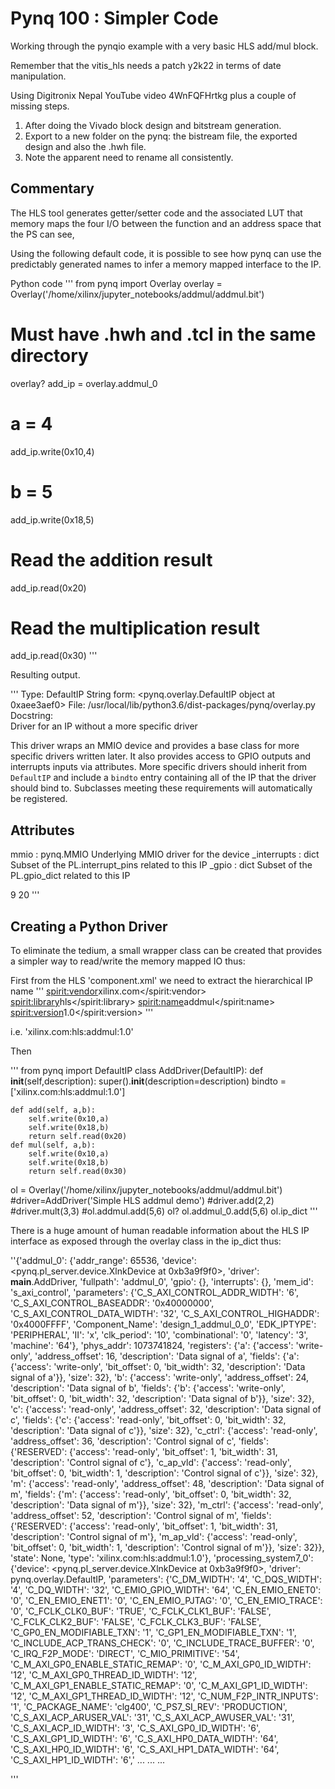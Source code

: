 # Pynq 100 : Simpler Code

Working through the pynqio example with a very basic HLS add/mul block.

Remember that the vitis_hls needs a patch y2k22 in terms of date manipulation.

Using Digitronix Nepal YouTube video 4WnFQFHrtkg plus a couple of missing steps.

1. After doing the Vivado block design and bitstream generation.
1. Export to a new folder on the pynq: the bistream file, the exported design and also the .hwh file.
1. Note the apparent need to rename all consistently.

## Commentary

The HLS tool generates getter/setter code and the associated LUT that memory maps the four I/O
between the function and an address space that the PS can see,

Using the following default code, it is possible to see how pynq can use the predictably generated
names to infer a memory mapped interface to the IP.

Python code
'''
from pynq import Overlay
overlay = Overlay('/home/xilinx/jupyter_notebooks/addmul/addmul.bit')
# Must have .hwh and .tcl in the same directory
overlay?
add_ip = overlay.addmul_0
# a = 4
add_ip.write(0x10,4)
# b = 5
add_ip.write(0x18,5)
# Read the addition result
add_ip.read(0x20)
# Read the multiplication result
add_ip.read(0x30)
'''

Resulting output.

'''
Type:        DefaultIP
String form: <pynq.overlay.DefaultIP object at 0xaee3aef0>
File:        /usr/local/lib/python3.6/dist-packages/pynq/overlay.py
Docstring:  
Driver for an IP without a more specific driver

This driver wraps an MMIO device and provides a base class
for more specific drivers written later. It also provides
access to GPIO outputs and interrupts inputs via attributes. More specific
drivers should inherit from `DefaultIP` and include a
`bindto` entry containing all of the IP that the driver
should bind to. Subclasses meeting these requirements will
automatically be registered.

Attributes
----------
mmio : pynq.MMIO
    Underlying MMIO driver for the device
_interrupts : dict
    Subset of the PL.interrupt_pins related to this IP
_gpio : dict
    Subset of the PL.gpio_dict related to this IP

9
20
'''

## Creating a Python Driver

To eliminate the tedium, a small wrapper class can be created that
provides a simpler way to read/write the memory mapped IO thus:

First from the HLS 'component.xml' we need to extract the hierarchical
IP name 
'''
  <spirit:vendor>xilinx.com</spirit:vendor>
  <spirit:library>hls</spirit:library>
  <spirit:name>addmul</spirit:name>
  <spirit:version>1.0</spirit:version>
'''

i.e. 'xilinx.com:hls:addmul:1.0'

Then

'''
from pynq import DefaultIP
class AddDriver(DefaultIP):
    def __init__(self,description):
        super().__init__(description=description)
    bindto = ['xilinx.com:hls:addmul:1.0']
    
    def add(self, a,b):
        self.write(0x10,a)
        self.write(0x18,b)
        return self.read(0x20)
    def mul(self, a,b):
        self.write(0x10,a)
        self.write(0x18,b)
        return self.read(0x30)

ol = Overlay('/home/xilinx/jupyter_notebooks/addmul/addmul.bit')
#driver=AddDriver('Simple HLS addmul demo')
#driver.add(2,2)
#driver.mult(3,3)
#ol.addmul.add(5,6)
ol?
ol.addmul_0.add(5,6)
ol.ip_dict
'''

There is a huge amount of human readable information about the HLS IP
interface as exposed through the overlay class in the ip_dict thus:

''{'addmul_0': {'addr_range': 65536,
  'device': <pynq.pl_server.device.XlnkDevice at 0xb3a9f9f0>,
  'driver': __main__.AddDriver,
  'fullpath': 'addmul_0',
  'gpio': {},
  'interrupts': {},
  'mem_id': 's_axi_control',
  'parameters': {'C_S_AXI_CONTROL_ADDR_WIDTH': '6',
   'C_S_AXI_CONTROL_BASEADDR': '0x40000000',
   'C_S_AXI_CONTROL_DATA_WIDTH': '32',
   'C_S_AXI_CONTROL_HIGHADDR': '0x4000FFFF',
   'Component_Name': 'design_1_addmul_0_0',
   'EDK_IPTYPE': 'PERIPHERAL',
   'II': 'x',
   'clk_period': '10',
   'combinational': '0',
   'latency': '3',
   'machine': '64'},
  'phys_addr': 1073741824,
  'registers': {'a': {'access': 'write-only',
    'address_offset': 16,
    'description': 'Data signal of a',
    'fields': {'a': {'access': 'write-only',
      'bit_offset': 0,
      'bit_width': 32,
      'description': 'Data signal of a'}},
    'size': 32},
   'b': {'access': 'write-only',
    'address_offset': 24,
    'description': 'Data signal of b',
    'fields': {'b': {'access': 'write-only',
      'bit_offset': 0,
      'bit_width': 32,
      'description': 'Data signal of b'}},
    'size': 32},
   'c': {'access': 'read-only',
    'address_offset': 32,
    'description': 'Data signal of c',
    'fields': {'c': {'access': 'read-only',
      'bit_offset': 0,
      'bit_width': 32,
      'description': 'Data signal of c'}},
    'size': 32},
   'c_ctrl': {'access': 'read-only',
    'address_offset': 36,
    'description': 'Control signal of c',
    'fields': {'RESERVED': {'access': 'read-only',
      'bit_offset': 1,
      'bit_width': 31,
      'description': 'Control signal of c'},
     'c_ap_vld': {'access': 'read-only',
      'bit_offset': 0,
      'bit_width': 1,
      'description': 'Control signal of c'}},
    'size': 32},
   'm': {'access': 'read-only',
    'address_offset': 48,
    'description': 'Data signal of m',
    'fields': {'m': {'access': 'read-only',
      'bit_offset': 0,
      'bit_width': 32,
      'description': 'Data signal of m'}},
    'size': 32},
   'm_ctrl': {'access': 'read-only',
    'address_offset': 52,
    'description': 'Control signal of m',
    'fields': {'RESERVED': {'access': 'read-only',
      'bit_offset': 1,
      'bit_width': 31,
      'description': 'Control signal of m'},
     'm_ap_vld': {'access': 'read-only',
      'bit_offset': 0,
      'bit_width': 1,
      'description': 'Control signal of m'}},
    'size': 32}},
  'state': None,
  'type': 'xilinx.com:hls:addmul:1.0'},
 'processing_system7_0': {'device': <pynq.pl_server.device.XlnkDevice at 0xb3a9f9f0>,
  'driver': pynq.overlay.DefaultIP,
  'parameters': {'C_DM_WIDTH': '4',
   'C_DQS_WIDTH': '4',
   'C_DQ_WIDTH': '32',
   'C_EMIO_GPIO_WIDTH': '64',
   'C_EN_EMIO_ENET0': '0',
   'C_EN_EMIO_ENET1': '0',
   'C_EN_EMIO_PJTAG': '0',
   'C_EN_EMIO_TRACE': '0',
   'C_FCLK_CLK0_BUF': 'TRUE',
   'C_FCLK_CLK1_BUF': 'FALSE',
   'C_FCLK_CLK2_BUF': 'FALSE',
   'C_FCLK_CLK3_BUF': 'FALSE',
   'C_GP0_EN_MODIFIABLE_TXN': '1',
   'C_GP1_EN_MODIFIABLE_TXN': '1',
   'C_INCLUDE_ACP_TRANS_CHECK': '0',
   'C_INCLUDE_TRACE_BUFFER': '0',
   'C_IRQ_F2P_MODE': 'DIRECT',
   'C_MIO_PRIMITIVE': '54',
   'C_M_AXI_GP0_ENABLE_STATIC_REMAP': '0',
   'C_M_AXI_GP0_ID_WIDTH': '12',
   'C_M_AXI_GP0_THREAD_ID_WIDTH': '12',
   'C_M_AXI_GP1_ENABLE_STATIC_REMAP': '0',
   'C_M_AXI_GP1_ID_WIDTH': '12',
   'C_M_AXI_GP1_THREAD_ID_WIDTH': '12',
   'C_NUM_F2P_INTR_INPUTS': '1',
   'C_PACKAGE_NAME': 'clg400',
   'C_PS7_SI_REV': 'PRODUCTION',
   'C_S_AXI_ACP_ARUSER_VAL': '31',
   'C_S_AXI_ACP_AWUSER_VAL': '31',
   'C_S_AXI_ACP_ID_WIDTH': '3',
   'C_S_AXI_GP0_ID_WIDTH': '6',
   'C_S_AXI_GP1_ID_WIDTH': '6',
   'C_S_AXI_HP0_DATA_WIDTH': '64',
   'C_S_AXI_HP0_ID_WIDTH': '6',
   'C_S_AXI_HP1_DATA_WIDTH': '64',
   'C_S_AXI_HP1_ID_WIDTH': '6','
...
...
...

'''
